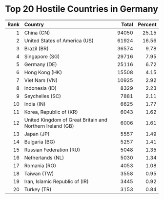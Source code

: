 # Top 20 Hostile Countries in Germany

| Rank | Country | Total | Percent |
| ---: | :------ | ----: | ------: |
| 1 | China (CN) | 94050 | 25.15 |
| 2 | United States of America (US) | 61924 | 16.56 |
| 3 | Brazil (BR) | 36574 | 9.78 |
| 4 | Singapore (SG) | 29716 | 7.95 |
| 5 | Germany (DE) | 25116 | 6.72 |
| 6 | Hong Kong (HK) | 15508 | 4.15 |
| 7 | Viet Nam (VN) | 10925 | 2.92 |
| 8 | Indonesia (ID) | 8329 | 2.23 |
| 9 | Seychelles (SC) | 7881 | 2.11 |
| 10 | India (IN) | 6625 | 1.77 |
| 11 | Korea, Republic of (KR) | 6043 | 1.62 |
| 12 | United Kingdom of Great Britain and Northern Ireland (GB) | 6006 | 1.61 |
| 13 | Japan (JP) | 5557 | 1.49 |
| 14 | Bulgaria (BG) | 5257 | 1.41 |
| 15 | Russian Federation (RU) | 5048 | 1.35 |
| 16 | Netherlands (NL) | 5030 | 1.34 |
| 17 | Romania (RO) | 4053 | 1.08 |
| 18 | Taiwan (TW) | 3558 | 0.95 |
| 19 | Iran, Islamic Republic of (IR) | 3445 | 0.92 |
| 20 | Turkey (TR) | 3153 | 0.84 |
